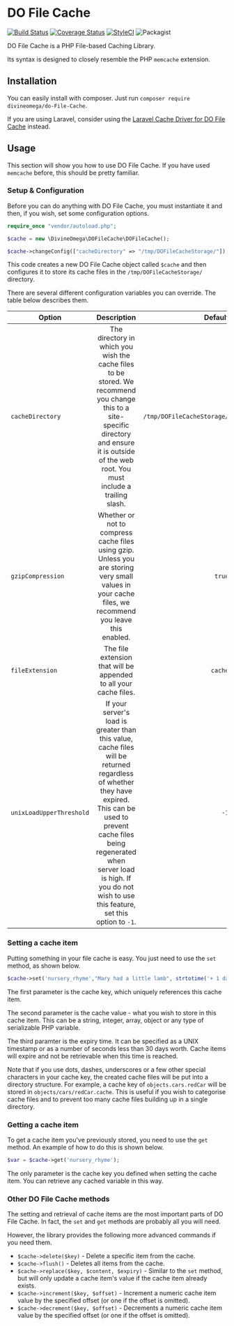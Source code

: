 # DO File Cache

[![Build Status](https://travis-ci.org/DivineOmega/DO-File-Cache.svg?branch=master)](https://travis-ci.org/DivineOmega/DO-File-Cache)
[![Coverage Status](https://coveralls.io/repos/github/DivineOmega/DO-File-Cache/badge.svg?branch=master)](https://coveralls.io/github/DivineOmega/DO-File-Cache?branch=master)
[![StyleCI](https://styleci.io/repos/46275735/shield?branch=master)](https://styleci.io/repos/46275735)
![Packagist](https://img.shields.io/packagist/dt/DivineOmega/DO-File-Cache.svg)

DO File Cache is a PHP File-based Caching Library.

Its syntax is designed to closely resemble the PHP `memcache` extension.

## Installation

You can easily install with composer. Just run `composer require divineomega/do-File-Cache`.

If you are using Laravel, consider using the [Laravel Cache Driver for DO File Cache](https://github.com/DivineOmega/DO-File-Cache-Laravel-Cache-Driver) instead.

## Usage

This section will show you how to use DO File Cache. If you have used `memcache` before, this should be pretty familiar.

### Setup & Configuration

Before you can do anything with DO File Cache, you must instantiate it and then, if you wish, set some configuration options.

```php
require_once "vendor/autoload.php";

$cache = new \DivineOmega\DOFileCache\DOFileCache();

$cache->changeConfig(["cacheDirectory" => "/tmp/DOFileCacheStorage/"]);
```

This code creates a new DO File Cache object called `$cache` and then configures it to store its cache files in the `/tmp/DOFileCacheStorage/` directory.

There are several different configuration variables you can override. The table below describes them.

| Option        | Description           | Default  |
| ------------- |:-------------:| -----:|
| `cacheDirectory` | The directory in which you wish the cache files to be stored. We recommend you change this to a site-specific directory and ensure it is outside of the web root. You must include a trailing slash. | `/tmp/DOFileCacheStorage/` |
| `gzipCompression` | Whether or not to compress cache files using gzip. Unless you are storing very small values in your cache files, we recommend you leave this enabled. | `true` |
| `fileExtension` | The file extension that will be appended to all your cache files. | `cache` |
| `unixLoadUpperThreshold` | If your server's load is greater than this value, cache files will be returned regardless of whether they have expired. This can be used to prevent cache files being regenerated when server load is high. If you do not wish to use this feature, set this option to `-1`. | `-1` |

### Setting a cache item

Putting something in your file cache is easy. You just need to use the `set` method, as shown below.

```php
$cache->set('nursery_rhyme',"Mary had a little lamb", strtotime('+ 1 day'));
```

The first parameter is the cache key, which uniquely references this cache item. 

The second parameter is the cache value - what you wish to store in this cache item. This can be a string, integer, array, object or any type of serializable PHP variable.

The third paramter is the expiry time. It can be specified as a UNIX timestamp or as a number of seconds less than 30 days worth. Cache items will expire and not be retrievable when this time is reached.

Note that if you use dots, dashes, underscores or a few other special characters in your cache key, the created cache files will be put into a directory structure. For example, a cache key of `objects.cars.redCar` will be stored in `objects/cars/redCar.cache`. This is useful if you wish to categorise cache files and to prevent too many cache files building up in a single directory.

### Getting a cache item

To get a cache item you've previously stored, you need to use the `get` method. An example of how to do this is shown below.

```php
$var = $cache->get('nursery_rhyme');
```

The only parameter is the cache key you defined when setting the cache item. You can retrieve any cached variable in this way.

### Other DO File Cache methods

The setting and retrieval of cache items are the most important parts of DO File Cache. In fact, the `set` and `get` methods are probably all you will need.

However, the library provides the following more advanced commands if you need them.

* `$cache->delete($key)` - Delete a specific item from the cache.
* `$cache->flush()` - Deletes all items from the cache.
* `$cache->replace($key, $content, $expiry)` - Similar to the `set` method, but will only update a cache item's value if the cache item already exists.
* `$cache->increment($key, $offset)` - Increment a numeric cache item value by the specified offset (or one if the offset is omitted).
* `$cache->decrement($key, $offset)` - Decrements a numeric cache item value by the specified offset (or one if the offset is omitted).
